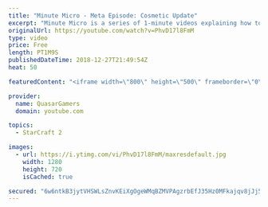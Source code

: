 ```yaml
---
title: "Minute Micro - Meta Episode: Cosmetic Update"
excerpt: "Minute Micro is a series of 1-minute videos explaining how to perform common micro techniques. This episode highlights a major update to the practice map  twitch.tv/Quasarprintf"
originalUrl: https://youtube.com/watch?v=PhvD17l8FmM
type: video
price: Free
length: PT1M9S
publishedDateTime: 2018-12-27T21:49:54Z
heat: 50

featuredContent: "<iframe width=\"800\" height=\"500\" frameborder=\"0\" src=\"https://www.youtube.com/embed/PhvD17l8FmM\" allow=\"accelerometer; autoplay; encrypted-media; gyroscope; picture-in-picture\" allowfullscreen></iframe>"

provider:
  name: QuasarGamers
  domain: youtube.com

topics:
  - StarCraft 2

images:
  - url: https://i.ytimg.com/vi/PhvD17l8FmM/maxresdefault.jpg
    width: 1280
    height: 720
    isCached: true

secured: "6w6ntkB3jytVHSWLsZnvKEiXgOgeWMqBZMVPAgzrbEfJ35Hz0MFkajqv8jJj5c+vVXVzHtEg4m/qJB+1TU4CzoVm+xxyMhWrwou1UcKsJ9qAUWLAcERLiH7GAUnKldYu49N6uQbxAj1p6vQ0YF2GTVxZAX/yOIXgxTk90hJIRffG+3Wxq7CUE7PtwgKg052Nv49UFVJDL12/3YX3XnD4RyXNaJ7RNEmaGm3kV/LCrDL65AaUMAduCHQfg+8fXoGT1C9cvv9kyRKijjd0fkzr5MBoLXJRmSyeKgu3cRHOCrjgbLKYut0HmGDUklTLY+52TKO7lyDhm06TQRtA5+3TpbXr0hq1hszlpOi7H3F/U7gUGlTGiyLqHbAKWATj0XpVwWUXl9g4M7YUZqLkjHKSkIAoSmNWQJIy9sPueQggNP4=;JF1TaajVs/POoVDlLk6myA=="
---
```


